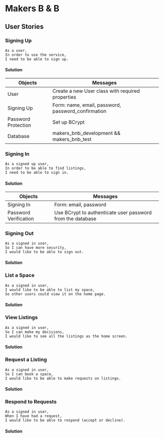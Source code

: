# Makers B & B

## User Stories

### Signing Up
```
As a user,
In order to use the service,
I need to be able to sign up.
```
#### Solution
Objects	            | Messages
---                 | ---
User                | Create a new User class with required properties
Signing Up          | Form: name, email, password, password_confirmation
Password Protection | Set up BCrypt
Database            | makers_bnb_development && makers_bnb_test


### Signing In
```
As a signed up user,
In order to be able to find listings,
I need to be able to sign in.
```
#### Solution
Objects	              | Messages
---                   | ---
Signing In            | Form: email, password
Password Verification | Use BCrypt to authenticate user password from the database


### Signing Out
```
As a signed in user,
So I can have more security,
I would like to be able to sign out.
```
#### Solution


### List a Space
```
As a signed in user,
I would like to be able to list my space,
So other users could view it on the home page.
```
#### Solution


### View Listings
```
As a signed in user,
So I can make my decisions,
I would like to see all the listings as the home screen.
```
#### Solution


### Request a Listing
```
As a signed in user,
So I can book a space,
I would like to be able to make requests on listings.
```
#### Solution


### Respond to Requests
```
As a signed in user,
When I have had a request,
I would like to be able to respond (accept or decline).
```
#### Solution

